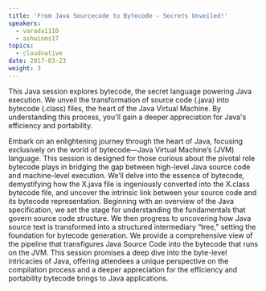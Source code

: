 ```yaml
---
title: 'From Java Sourcecode to Bytecode - Secrets Unveiled!'
speakers:
  - varada1110
  - ashwinms17
topics:
  - cloudnative
date: 2017-03-23
weight: 3
---
```



This Java session explores bytecode, the secret language powering Java execution.  We unveil the transformation of source code (.java) into bytecode (.class) files, the heart of the Java Virtual Machine.  By understanding this process, you'll gain a deeper appreciation for Java's efficiency and portability.

Embark on an enlightening journey through the heart of Java, focusing exclusively on the world of bytecode—Java Virtual Machine’s (JVM) language. This session is designed for those curious about the pivotal role bytecode plays in bridging the gap between high-level Java source code and machine-level execution. We’ll delve into the essence of bytecode, demystifying how the X.java file is ingeniously converted into the X.class bytecode file, and uncover the intrinsic link between your source code and its bytecode representation. Beginning with an overview of the Java specification, we set the stage for understanding the fundamentals that govern source code structure. We then progress to uncovering how Java source text is transformed into a structured intermediary “tree,” setting the foundation for bytecode generation. We provide a comprehensive view of the pipeline that transfigures Java Source Code into the bytecode that runs on the JVM. This session promises a deep dive into the byte-level intricacies of Java, offering attendees a unique perspective on the compilation process and a deeper appreciation for the efficiency and portability bytecode brings to Java applications.